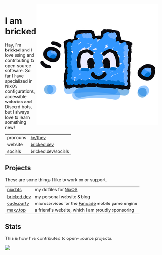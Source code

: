 <img alt="Bricked waving" src="./assets/wave.png" height="400" align="right"/>

# I am bricked

Hay, I'm <strong>bricked</strong> and I love using and contributing to
open-source software. So far I have specialized in NixOS configurations,
accessible websites and Discord bots, but I always love to learn something new!

|          |                                                    |
| -------- | -------------------------------------------------- |
| pronouns | [he/they](https://pronoundb.org/)                  |
| website  | [bricked.dev](https://bricked.dev/)                |
| socials  | [bricked.dev/socials](https://bricked.dev/socials) |

## Projects

These are some things I like to work on or support.

|                                        |                                                                         |
| -------------------------------------- | ----------------------------------------------------------------------- |
| [nixdots](https://nixdots.bricked.dev) | my dotfiles for [NixOS](https://nixos.org)                              |
| [bricked.dev](https://bricked.dev)     | my personal website & blog                                              |
| [cade.party](https://cade.party)       | microservices for the [Fancade](https://fancade.com) mobile game engine |
| [maxy.top](https://maxy.top)           | a friend's website, which I am proudly sponsoring                       |

## Stats

This is how I've contributed to open- source projects.

<picture height="160em" alt="GitHub stats">
<source 
  srcset="https://github-readme-stats.vercel.app/api?username=brckd&hide_rank=true&custom_title=GitHub%20Stats&hide=issues&show_icons=true&hide_border=true&bg_color=0000&theme=github_dark"
  media="(prefers-color-scheme: dark)"
/>
<img src="https://github-readme-stats.vercel.app/api?username=brckd&hide_rank=true&custom_title=GitHub%20Stats&show_icons=true&hide_border=true&bg_color=0000&hide=issues&theme=default" />
</picture>
